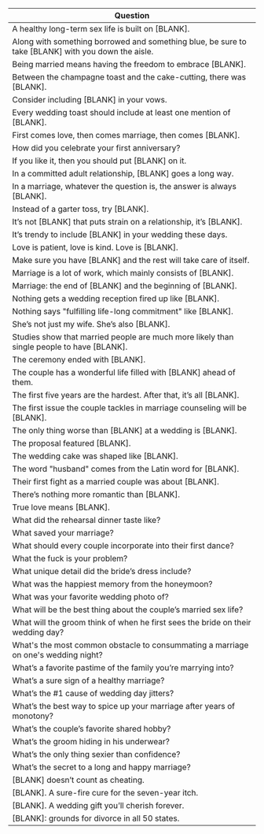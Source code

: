 Question |
--- |
A healthy long-term sex life is built on [BLANK]. |
Along with something borrowed and something blue, be sure to take [BLANK] with you down the aisle. |
Being married means having the freedom to embrace [BLANK]. |
Between the champagne toast and the cake-cutting, there was [BLANK]. |
Consider including [BLANK] in your vows. |
Every wedding toast should include at least one mention of [BLANK]. |
First comes love, then comes marriage, then comes [BLANK]. |
How did you celebrate your first anniversary? |
If you like it, then you should put [BLANK] on it. |
In a committed adult relationship, [BLANK] goes a long way. |
In a marriage, whatever the question is, the answer is always [BLANK]. |
Instead of a garter toss, try [BLANK]. |
It&rsquo;s not [BLANK] that puts strain on a relationship, it&rsquo;s [BLANK]. |
It&rsquo;s trendy to include [BLANK] in your wedding these days. |
Love is patient, love is kind. Love is [BLANK]. |
Make sure you have [BLANK] and the rest will take care of itself. |
Marriage is a lot of work, which mainly consists of [BLANK]. |
Marriage: the end of [BLANK] and the beginning of [BLANK]. |
Nothing gets a wedding reception fired up like [BLANK]. |
Nothing says "fulfilling life-long commitment"  like [BLANK]. |
She&rsquo;s not just my wife. She&rsquo;s also [BLANK]. |
Studies show that married people are much more likely than single people to have [BLANK]. |
The ceremony ended with [BLANK]. |
The couple has a wonderful life filled with [BLANK] ahead of them. |
The first five years are the hardest. After that, it&rsquo;s all [BLANK]. |
The first issue the couple tackles in marriage counseling will be [BLANK]. |
The only thing worse than [BLANK] at a wedding is [BLANK]. |
The proposal featured [BLANK]. |
The wedding cake was shaped like [BLANK]. |
The word "husband"  comes from the Latin word for [BLANK]. |
Their first fight as a married couple was about [BLANK]. |
There&rsquo;s nothing more romantic than [BLANK]. |
True love means [BLANK]. |
What did the rehearsal dinner taste like? |
What saved your marriage? |
What should every couple incorporate into their first dance? |
What the fuck is your problem? |
What unique detail did the bride&rsquo;s dress include? |
What was the happiest memory from the honeymoon? |
What was your favorite wedding photo of? |
What will be the best thing about the couple&rsquo;s married sex life? |
What will the groom think of when he first sees the bride on their wedding day? |
What's the most common obstacle to consummating a marriage on one's wedding night? |
What&rsquo;s a favorite pastime of the family you&rsquo;re marrying into? |
What&rsquo;s a sure sign of a healthy marriage? |
What&rsquo;s the #1 cause of wedding day jitters? |
What&rsquo;s the best way to spice up your marriage after years of monotony? |
What&rsquo;s the couple&rsquo;s favorite shared hobby? |
What&rsquo;s the groom hiding in his underwear? |
What&rsquo;s the only thing sexier than confidence? |
What&rsquo;s the secret to a long and happy marriage? |
[BLANK] doesn&rsquo;t count as cheating. |
[BLANK]. A sure-fire cure for the seven-year itch. |
[BLANK]. A wedding gift you&rsquo;ll cherish forever. |
[BLANK]: grounds for divorce in all 50 states. |
